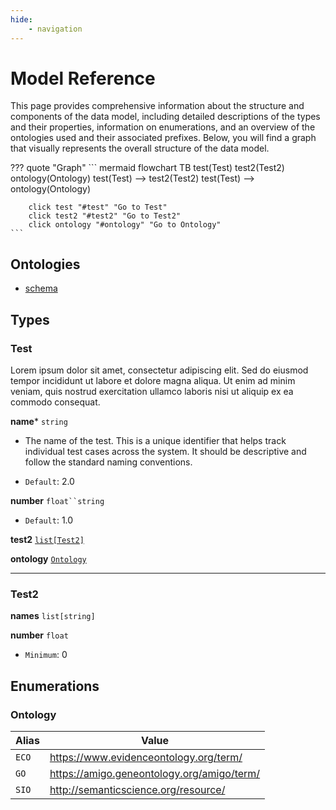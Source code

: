 ```yaml
---
hide:
    - navigation
---
```

# Model Reference

This page provides comprehensive information about the structure and components of the data model, including detailed descriptions of the types and their properties, information on enumerations, and an overview of the ontologies used and their associated prefixes. Below, you will find a graph that visually represents the overall structure of the data model.

??? quote "Graph"
    ``` mermaid
    flowchart TB
        test(Test)
        test2(Test2)
        ontology(Ontology)
        test(Test) --> test2(Test2)
        test(Test) --> ontology(Ontology)

        click test "#test" "Go to Test"
        click test2 "#test2" "Go to Test2"
        click ontology "#ontology" "Go to Ontology"
    ```


## Ontologies
- [schema](http://schema.org/)


## Types


### Test
Lorem ipsum dolor sit amet, consectetur adipiscing elit. Sed do eiusmod tempor incididunt ut labore et dolore magna aliqua. Ut enim ad minim veniam, quis nostrud exercitation ullamco laboris nisi ut aliquip ex ea commodo consequat.

__name__* `string`

- The name of the test. This is a unique identifier that helps track individual test cases across the system. It should be descriptive and follow the standard naming conventions.

- `Default`: 2.0

__number__ `float``string`


- `Default`: 1.0

__test2__ [`list[Test2]`](#test2)


__ontology__ [`Ontology`](#ontology)


------

### Test2


__names__ `list[string]`


__number__ `float`

- `Minimum`: 0


## Enumerations

### Ontology

| Alias | Value |
|-------|-------|
| `ECO` | https://www.evidenceontology.org/term/ |
| `GO` | https://amigo.geneontology.org/amigo/term/ |
| `SIO` | http://semanticscience.org/resource/ |